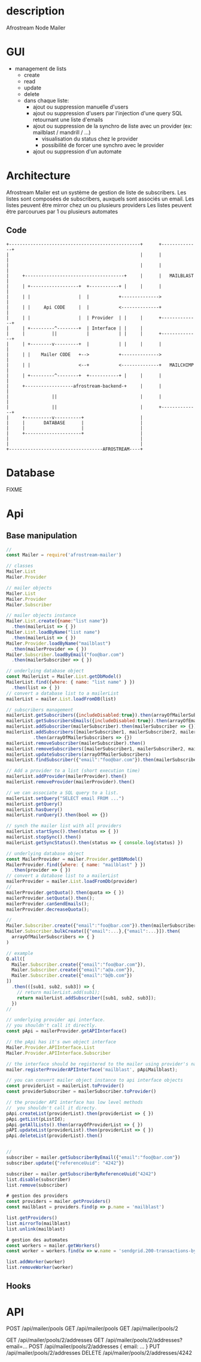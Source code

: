# description

Afrostream Node Mailer

# GUI

- management de lists
  - create
  - read
  - update
  - delete
  - dans chaque liste:
    - ajout ou suppression manuelle d'users
    - ajout ou suppression d'users par l'injection d'une query SQL retournant une liste d'emails
    - ajout ou suppression de la synchro de liste avec un provider (ex: mailblast / mandrill / ...)
        - visualisation du status chez le provider
        - possibilité de forcer une synchro avec le provider
    - ajout ou suppression d'un automate

# Architecture

Afrostream Mailer est un système de gestion de liste de subscribers.
Les listes sont composées de subscribers, auxquels sont associés un email.
Les listes peuvent être mirror chez un ou plusieurs providers
Les listes peuvent être parcourues par 1 ou plusieurs automates

## Code

```
+-------------------------------------------------+      +--------------+
|                                                 |      |              |
|                                                 |      |              |
|     +-------------------------------------+     |      |   MAILBLAST  |
|     | +------------------+  +-----------+ |     |      |              |
|     | |                  |  |           +-------------->              |
|     | |     Api CODE     |  |           <--------------+              |
|     | |                  |  | Provider  | |     |      +--------------+
|     | +---------^--------+  | Interface | |     |
|     |          ||           |           | |     |      +--------------+
|     | +--------v---------+  |           | |     |      |              |
|     | |    Mailer CODE   +-->           +-------------->              |
|     | |                  <--+           <--------------+   MAILCHIMP  |
|     | +---------^--------+  +-----------+ |     |      |              |
|     +------------------afrostream-backend-+     |      |              |
|                ||                               |      |              |
|                ||                               |      +--------------+
|     +----------v----------+                     |
|     |       DATABASE      |                     |
|     |                     |                     |
|     +---------------------+                     |
|                                                 |
|                                                 |
+-----------------------------------AFROSTREAM----+

```

# Database

FIXME

# Api

## Base manipulation

```js
//
const Mailer = require('afrostream-mailer')

// classes
Mailer.List
Mailer.Provider

// mailer objects
Mailer.List
Mailer.Provider
Mailer.Subscriber

// mailer objects instance
Mailer.List.create({name:"list name"})
  .then(mailerList => { })
Mailer.List.loadByName("list name")
  .then(mailerList => { })
Mailer.Provider.loadByName("mailblast")
  .then(mailerProvider => { })
Mailer.Subscriber.loadByEmail("foo@bar.com")
  .then(mailerSubscriber => { })

// underlying database object
const MailerList = Mailer.List.getDbModel()
MailerList.find({where: { name: "list name" } })
  .then(list => { })
// convert a database list to a mailerList
mailerList = mailer.List.loadFromDB(list)

// subscribers management
mailerList.getSubscribers({includeDisabled:true}).then(arrayOfMailerSubscribers => { })
mailerList.getSubscribersEmails({includeDisabled:true}).then(arrayOfEmails => { })
mailerList.addSubscriber(mailerSubscriber).then(mailerSubscriber => {})
mailerList.addSubscribers([mailerSubscriber1, mailerSubscriber2, mailerSubscriber3])
          .then(arrayOfMailerSubscribers => {})
mailerList.removeSubscriber(mailerSubscriber).then()
mailerList.removeSubscribers([mailerSubscriber1, mailerSubscriber2, mailerSubscriber3]).then()
mailerList.updateSubscribers(arrayOfMailerSubscribers)
mailerList.findSubscriber({"email":"foo@bar.com"}).then(mailerSubscriber => {})

// Add a provider to a list (short execution time)
mailerList.addProvider(mailerProvider).then()
mailerList.removeProvider(mailerProvider).then()

// we can associate a SQL query to a list.
mailerList.setQuery("SELECT email FROM ...")
mailerList.getQuery()
mailerList.hasQuery()
mailerList.runQuery().then(bool => {})

// synch the mailer list with all providers
mailerList.startSync().then(status => { })
mailerList.stopSync().then()
mailerList.getSyncStatus().then(status => { console.log(status) })

// underlying database object
const MailerProvider = mailer.Provider.getDbModel()
MailerProvider.find({where: { name: "mailblast" } })
  .then(provider => { })
// convert a database list to a mailerList
mailerProvider = mailer.List.loadFromDb(provider)
//
mailerProvider.getQuota().then(quota => { })
mailerProvider.setQuota().then();
mailerProvider.canSendEmails();
mailerProvider.decreaseQuota();

//
Mailer.Subscriber.create({"email":"foo@bar.com"}).then(mailerSubscriber => {})
Mailer.Subscriber.bulkCreate([{"email":...},{"email":...}]).then(
  arrayOfMailerSubscribers => { }
)

// example
Q.all([
  Mailer.Subscriber.create({"email":"foo@bar.com"}),
  Mailer.Subscriber.create({"email":"a@a.com"}),
  Mailer.Subscriber.create({"email":"b@b.com"})
])
  .then(([sub1, sub2, sub3]) => {
    // return mailerList.add(sub1);
    return mailerList.addSubscriber([sub1, sub2, sub3]);
  })
//

// underlying provider api interface.
// you shouldn't call it directly.
const pApi = mailerProvider.getAPIInterface()

// the pApi has it's own object interface
Mailer.Provider.APIInterface.List
Mailer.Provider.APIInterface.Subscriber

// the interface should be registered to the mailer using provider's name
mailer.registerProviderAPIInterface('mailblast', pApiMailblast);

// you can convert mailer object instance to api interface objects
const providerList = mailerList.toProvider()
const providerSubscriber = mailerSubscriber.toProvider()

// the provider API interface has low level methods
//  you shouldn't call it directy.
pApi.createList(providerList).then(providerList => { })
pApi.getList(pListId);
pApi.getAllLists().then(arrayOfProviderList => { })
pAPI.updateList(providerList).then(providerList => { })
pApi.deleteList(providerList).then()


//
subscriber = mailer.getSubscriberByEmail({"email":"foo@bar.com"})
subscriber.update({"referenceUuid": "4242"})

subscriber = mailer.getSubscriberByReferenceUuid("4242")
list.disable(subscriber)
list.remove(subscriber)

# gestion des providers
const providers = mailer.getProviders()
const mailblast = providers.find(p => p.name = 'mailblast')

list.getProviders()
list.mirrorTo(mailblast)
list.unlink(mailblast)

# gestion des automates
const workers = mailer.getWorkers()
const worker = workers.find(w => w.name = 'sendgrid.200-transactions-by-day')

list.addWorker(worker)
list.removeWorker(worker)
```

## Hooks

# API

POST /api/mailer/pools
GET /api/mailer/pools
GET /api/mailer/pools/2

GET /api/mailer/pools/2/addresses
GET /api/mailer/pools/2/addresses?email=...
POST /api/mailer/pools/2/addresses
{ email: ... }
PUT  /api/mailer/pools/2/addresses
DELETE /api/mailer/pools/2/addresses/4242

